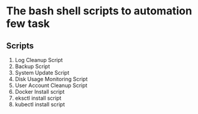 # The bash shell scripts to automation few task

## **Scripts**
1. Log Cleanup Script
2. Backup Script
3. System Update Script
4. Disk Usage Monitoring Script
5. User Account Cleanup Script
6. Docker Install script
7. eksctl install script 
8. kubectl install script